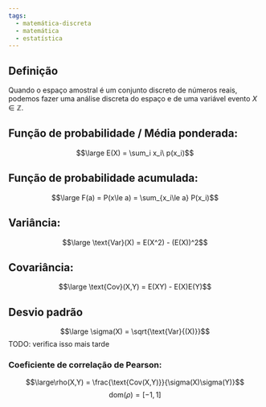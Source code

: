 ```yaml
---
tags:
  - matemática-discreta
  - matemática
  - estatística
---
```


## Definição

Quando o espaço amostral é um conjunto discreto de números reais, podemos fazer uma análise discreta do espaço e de uma variável evento $X \in \mathbb{Z}$.

## Função de probabilidade / Média ponderada:

$$\large E(X) = \sum_i x_i\ p(x_i)$$
## Função de probabilidade acumulada:

$$\large F(a) = P(x\le a) = \sum_{x_i\le a} P(x_i)$$
## Variância:
$$\large \text{Var}(X) = E(X^2) - (E(X))^2$$
## Covariância:

$$\large \text{Cov}(X,Y) = E(XY) - E(X)E(Y)$$
## Desvio padrão
$$\large \sigma(X) = \sqrt{\text{Var}{(X)}}$$
TODO: verifica isso mais tarde

### Coeficiente de correlação de Pearson:
$$\large\rho(X,Y) = \frac{\text{Cov(X,Y)}}{\sigma(X)\sigma(Y)}$$
$$\text{dom}(\rho) = [-1,1]$$